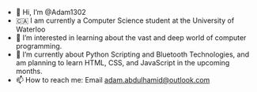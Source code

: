 - 👋 Hi, I’m @Adam1302
- :canada:  I am currently a Computer Science student at the University of Waterloo
- 👀 I’m interested in learning about the vast and deep world of computer programming.
- 🌱 I’m currently about Python Scripting and Bluetooth Technologies, and am planning to learn HTML, CSS, and JavaScript in the upcoming months.
- 📫 How to reach me: Email adam.abdulhamid@outlook.com

<!---
Adam1302/Adam1302 is a ✨ special ✨ repository because its `README.md` (this file) appears on your GitHub profile.
You can click the Preview link to take a look at your changes.
--->
